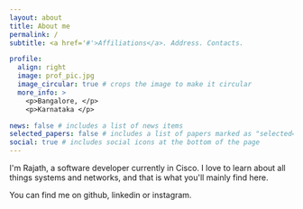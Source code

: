 ```yaml
---
layout: about
title: About me
permalink: /
subtitle: <a href='#'>Affiliations</a>. Address. Contacts.

profile:
  align: right
  image: prof_pic.jpg
  image_circular: true # crops the image to make it circular
  more_info: >
    <p>Bangalore, </p>
    <p>Karnataka </p>

news: false # includes a list of news items
selected_papers: false # includes a list of papers marked as "selected={true}"
social: true # includes social icons at the bottom of the page
---
```


I'm Rajath, a software developer currently in Cisco. I love to learn about all things systems and networks, and that 
is what you'll mainly find here.

You can find me on github, linkedin or instagram.